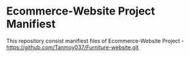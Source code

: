 # Ecommerce-Website Project Manifiest
This repository consist manifiest files of  Ecommerce-Website Project - https://github.com/Tanmoy037/Furniture-website.git
